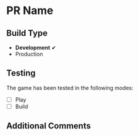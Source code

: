 # PR Name

## Build Type
- **Development** ✔  
- Production

## Testing
The game has been tested in the following modes:
- [ ] Play
- [ ] Build

## Additional Comments
